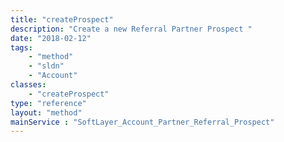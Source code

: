 ```yaml
---
title: "createProspect"
description: "Create a new Referral Partner Prospect "
date: "2018-02-12"
tags:
    - "method"
    - "sldn"
    - "Account"
classes:
    - "createProspect"
type: "reference"
layout: "method"
mainService : "SoftLayer_Account_Partner_Referral_Prospect"
---
```

